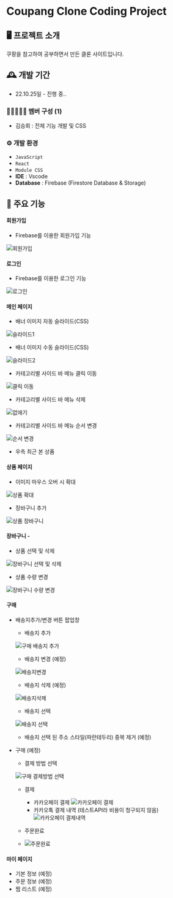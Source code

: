 # Coupang Clone Coding Project

## 🖥️ 프로젝트 소개
쿠팡을 참고하여 공부하면서 만든 클론 사이트입니다.
<br>

## 🕰️ 개발 기간
* 22.10.25일 - 진행 중..

### 👩🏻‍🤝‍🧑🏼 멤버 구성 (1)
- 김승회 : 전체 기능 개발 및 CSS

### ⚙️ 개발 환경
- `JavaScript`
- `React`
- `Module CSS`
- **IDE** : Vscode
- **Database** : Firebase (Firestore Database & Storage)

## 📌 주요 기능
#### 회원가입 
- Firebase를 이용한 회원가입 기능

![회원가입](https://user-images.githubusercontent.com/50831567/233810758-6fc74848-159b-404b-a604-1d067867e9fd.gif)


#### 로그인
- Firebase를 이용한 로그인 기능

![로그인](https://user-images.githubusercontent.com/50831567/233810787-fa72da36-6030-47dc-a2fe-beb8e7624fea.gif)


#### 메인 페이지 
- 배너 이미지 자동 슬라이드(CSS)

![슬라이드1](https://user-images.githubusercontent.com/50831567/233810792-f2baf7a6-8e05-490c-ae24-a801e2717e07.gif)

- 배너 이미지 수동 슬라이드(CSS)

![슬라이드2](https://user-images.githubusercontent.com/50831567/233810794-c8c20327-fa6b-4dcc-8e8c-76c79c2c1a82.gif)

- 카테고리별 사이드 바 메뉴 클릭 이동

![클릭 이동](https://user-images.githubusercontent.com/50831567/233810801-54595ab2-3d30-4059-9d11-1628d3e52ee2.gif)

- 카테고리별 사이드 바 메뉴 삭제

![없애기](https://user-images.githubusercontent.com/50831567/233810829-f6a47cee-61e6-4b7d-9ba5-7daed00aaea9.gif)

- 카테고리별 사이드 바 메뉴 순서 변경

![순서 변경](https://user-images.githubusercontent.com/50831567/233810873-ae8e29a3-be1b-466d-b887-c7d7da30d067.gif)

- 우측 최근 본 상품

#### 상품 페이지
- 이미지 마우스 오버 시 확대

![상품 확대](https://user-images.githubusercontent.com/50831567/233810888-0a0b50f3-c462-4d36-85d0-8828848eab40.gif)

- 장바구니 추가

![상품 장바구니](https://user-images.githubusercontent.com/50831567/233810890-6bc20529-ae1c-41b0-912c-1b740b1a04a1.gif)

#### 장바구니 -
- 상품 선택 및 삭제

![장바구니 선택 및 삭제](https://user-images.githubusercontent.com/50831567/233810923-1147662a-eb07-4168-ba46-411285e6840e.gif)

- 상품 수량 변경

![장바구니 수량 변경](https://user-images.githubusercontent.com/50831567/233810925-61c3213d-8b4f-4789-bcb0-0173e8a8288e.gif)

#### 구매
- 배송지추가/변경 버튼 팝업창
  - 배송지 추가
  
  ![구매 배송지 추가](https://user-images.githubusercontent.com/50831567/233810926-b8e498ca-6a8a-4ec7-a32e-088a6031e3d8.gif)

  - 배송지 변경 (예정)
  
  ![배송지변경](https://github.com/butterbeetle/coupangpang/assets/50831567/b49fc179-7d48-4ec6-bd01-db434e97b49a)
  
  - 배송지 삭제 (예정)
  
  ![배송지삭제](https://github.com/butterbeetle/coupangpang/assets/50831567/577981aa-5cdd-4370-ab56-ca532a15b59d)
  
  - 배송지 선택

  ![배송지 선택](https://github.com/butterbeetle/coupangpang/assets/50831567/2c8c8af9-7ee1-4e01-b053-b6392eae029f)

  - 배송지 선택 된 주소 스타일(파란테두리) 중복 제거 (예정)
  
- 구매 (예정)
  - 결제 방법 선택
  
  ![구매 결제방법 선택](https://github.com/butterbeetle/coupangpang/assets/50831567/f68170a6-5cb3-400a-89c0-de4e3e9d4723)

  - 결제
    - 카카오페이 결제
    ![카카오페이 결제](https://github.com/butterbeetle/coupangpang/assets/50831567/3a9e61cf-1915-4fca-ab28-d423e76e4e71)
    - 카카오톡 결제 내역 (테스트API라 비용이 청구되지 않음)
    ![카카오페이 결제내역](https://github.com/butterbeetle/coupangpang/assets/50831567/bfc8cfae-e658-42d8-bcad-e44efd3b80fb)

  - 주문완료 
  - ![주문완료](https://github.com/butterbeetle/coupangpang/assets/50831567/078f5c17-30b2-4d03-91b4-a168a16d14a2)
  
#### 마이 페이지 
- 기본 정보 (예정)
- 주문 정보 (예정)
- 찜 리스트 (예정)
